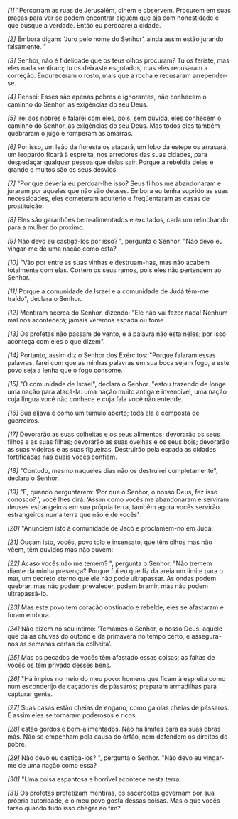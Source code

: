 *[1]* "Percorram as ruas de Jerusalém, olhem e observem. Procurem em suas praças para ver se podem encontrar alguém que aja com honestidade e que busque a verdade. Então eu perdoarei a cidade.

*[2]* Embora digam: ‘Juro pelo nome do Senhor’, ainda assim estão jurando falsamente. "

*[3]* Senhor, não é fidelidade que os teus olhos procuram? Tu os feriste, mas eles nada sentiram; tu os deixaste esgotados, mas eles recusaram a correção. Endureceram o rosto, mais que a rocha e recusaram arrepender-se.

*[4]* Pensei: Esses são apenas pobres e ignorantes, não conhecem o caminho do Senhor, as exigências do seu Deus.

*[5]* Irei aos nobres e falarei com eles, pois, sem dúvida, eles conhecem o caminho do Senhor, as exigências do seu Deus. Mas todos eles também quebraram o jugo e romperam as amarras.

*[6]* Por isso, um leão da floresta os atacará, um lobo da estepe os arrasará, um leopardo ficará à espreita, nos arredores das suas cidades, para despedaçar qualquer pessoa que delas sair. Porque a rebeldia deles é grande e muitos são os seus desvios.

*[7]* "Por que deveria eu perdoar-lhe isso? Seus filhos me abandonaram e juraram por aqueles que não são deuses. Embora eu tenha suprido as suas necessidades, eles cometeram adultério e freqüentaram as casas de prostituição.

*[8]* Eles são garanhões bem-alimentados e excitados, cada um relinchando para a mulher do próximo.

*[9]* Não devo eu castigá-los por isso? ", pergunta o Senhor. "Não devo eu vingar-me de uma nação como esta?

*[10]* "Vão por entre as suas vinhas e destruam-nas, mas não acabem totalmente com elas. Cortem os seus ramos, pois eles não pertencem ao Senhor.

*[11]* Porque a comunidade de Israel e a comunidade de Judá têm-me traído", declara o Senhor.

*[12]* Mentiram acerca do Senhor, dizendo: "Ele não vai fazer nada! Nenhum mal nos acontecerá; jamais veremos espada ou fome.

*[13]* Os profetas não passam de vento, e a palavra não está neles; por isso aconteça com eles o que dizem".

*[14]* Portanto, assim diz o Senhor dos Exércitos: "Porque falaram essas palavras, farei com que as minhas palavras em sua boca sejam fogo, e este povo seja a lenha que o fogo consome.

*[15]* "Ó comunidade de Israel", declara o Senhor. "estou trazendo de longe uma nação para atacá-la: uma nação muito antiga e invencível, uma nação cuja língua você não conhece e cuja fala você não entende.

*[16]* Sua aljava é como um túmulo aberto; toda ela é composta de guerreiros.

*[17]* Devorarão as suas colheitas e os seus alimentos; devorarão os seus filhos e as suas filhas; devorarão as suas ovelhas e os seus bois; devorarão as suas videiras e as suas figueiras. Destruirão pela espada as cidades fortificadas nas quais vocês confiam.

*[18]* "Contudo, mesmo naqueles dias não os destruirei completamente", declara o Senhor.

*[19]* "E, quando perguntarem: ‘Por que o Senhor, o nosso Deus, fez isso conosco? ’, você lhes dirá: ‘Assim como vocês me abandonaram e serviram deuses estrangeiros em sua própria terra, também agora vocês servirão estrangeiros numa terra que não é de vocês’.

*[20]* "Anunciem isto à comunidade de Jacó e proclamem-no em Judá:

*[21]* Ouçam isto, vocês, povo tolo e insensato, que têm olhos mas não vêem, têm ouvidos mas não ouvem:

*[22]* Acaso vocês não me temem? ", pergunta o Senhor. "Não tremem diante da minha presença? Porque fui eu que fiz da areia um limite para o mar, um decreto eterno que ele não pode ultrapassar. As ondas podem quebrar, mas não podem prevalecer, podem bramir, mas não podem ultrapassá-lo.

*[23]* Mas este povo tem coração obstinado e rebelde; eles se afastaram e foram embora.

*[24]* Não dizem no seu íntimo: ‘Temamos o Senhor, o nosso Deus: aquele que dá as chuvas do outono e da primavera no tempo certo, e assegura-nos as semanas certas da colheita’.

*[25]* Mas os pecados de vocês têm afastado essas coisas; as faltas de vocês os têm privado desses bens.

*[26]* "Há ímpios no meio do meu povo: homens que ficam à espreita como num esconderijo de caçadores de pássaros; preparam armadilhas para capturar gente.

*[27]* Suas casas estão cheias de engano, como gaiolas cheias de pássaros. E assim eles se tornaram poderosos e ricos,

*[28]* estão gordos e bem-alimentados. Não há limites para as suas obras más. Não se empenham pela causa do órfão, nem defendem os direitos do pobre.

*[29]* Não devo eu castigá-los? ", pergunta o Senhor. "Não devo eu vingar-me de uma nação como essa?

*[30]* "Uma coisa espantosa e horrível acontece nesta terra:

*[31]* Os profetas profetizam mentiras, os sacerdotes governam por sua própria autoridade, e o meu povo gosta dessas coisas. Mas o que vocês farão quando tudo isso chegar ao fim?

